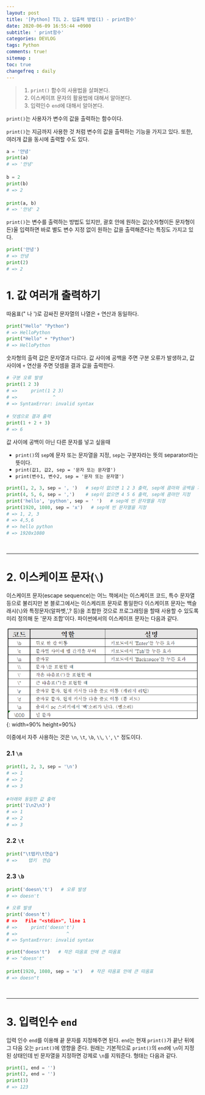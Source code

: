 ```yaml
---
layout: post
title: '[Python] TIL 2. 입출력 방법(1) - print함수'
date: 2020-06-09 16:55:44 +0900
subtitle: ' print함수'
categories: DEVLOG
tags: Python
comments: true!
sitemap :
toc: true
changefreq : daily
---
```


> 1. `print()` 함수의 사용법을 살펴본다.
> 2. 이스케이프 문자의 활용법에 대해서 알아본다.
> 3. 입력인수 `end`에 대해서 알아본다.

`print()`는 사용자가 변수의 값을 출력하는 함수이다.

`print()`는 지금까지 사용한 것 처럼 변수의 값을 출력하는 기능을 가지고 있다. 또한, 여러개 값을 동시에 출력할 수도 있다.

```python
a = '안녕'
print(a)
# => '안녕'

b = 2
print(b)
# => 2

print(a, b)
# => '안녕' 2
```

`print()`는 변수를 출력하는 방법도 있지만, 괄호 안에 원하는 값(숫자형이든 문자형이든)울 입력하면 바로 별도 변수 지정 없이 원하는 값을 출력해준다는 특징도 가지고 있다.

```python
print('안녕')
# => 안녕
print(2)
# => 2
```



# 1. 값 여러개 출력하기

따옴표(" 나 ')로 감싸진 문자열의 나열은 `+` 연산과 동일하다.

```python
print("Hello" "Python")
# => HelloPython
print("Hello" + "Python")
# => HelloPython
```

숫자형의 출력 값은 문자열과 다르다. 값 사이에 공백을 주면 구분 오류가 발생하고, 값 사이에 `+` 연산을 주면 덧셈을 결과 값을 출력한다. 

```python
# 구분 오류 발생
print(1 2 3)
# =>     print(1 2 3)
# =>             ^
# => SyntaxError: invalid syntax 

# 덧셈으로 결과 출력
print(1 + 2 + 3)
# => 6
```

값 사이에 공백이 아닌 다른 문자를 넣고 싶을때 

- `print()`의 `sep`에 문자 또는 문자열을 지정, `sep`는 구분자라는 뜻의 separator라는 뜻이다.
- `print(값1, 값2, sep = '문자 또는 문자열')`
- `print(변수1, 변수2, sep = '문자 또는 문자열')`

``` python
print(1, 2, 3, sep = ', ')   # sep이 없으면 1 2 3 출력, sep에 콤마와 공백을 지정
print(4, 5, 6, sep = ',')    # sep이 없으면 4 5 6 출력, sep에 콤마만 지정
print('hello', 'python', sep = ' ')   # sep에 빈 문자열을 지정
print(1920, 1080, sep = 'x')   # sep에 빈 문자열을 지정
# => 1, 2, 3
# => 4,5,6
# => hello python
# => 1920x1080
```

<br>

***

# 2. 이스케이프 문자(`\`)

  이스케이프 문자(escape sequence)는 어느 책에서는 이스케이프 코드, 특수 문자열 등으로 불리지만 본 블로그에서는 이스케리프 문자로 통일한다 이스케이프 문자는 백슬래시(`\`)와 특정문자(알파벳,',? 등)을 조합한 것으로 프로그래밍을 할때 사용할 수 있도록 미리 정의해 둔 '문자 조합'이다. 파이썬에서의 이스케이프 문자는 다음과 같다.

![title](/assets/img/DEVLOG/Python/TIL2/2020-06-09-Python-TIL2-1.png){: width=90% height=90%}

이중에서 자주 사용하는 것은 `\n`, `\t`, `\b`, `\\`, `\'`, `\"` 정도이다. 

###     2.1 `\n`

```python
print(1, 2, 3, sep = '\n')
# => 1
# => 2
# => 3

#아래와 동일한 값 출력
print('1\n2\n3')
# => 1
# => 2
# => 3
```

###     2.2 `\t`

```python
print("\t탭키\t연습")
# =>	탭키	연습
```

###     2.3 `\b`

```python
print('doesn\'t')   # 오류 발생
# => doesn't
```

```python
# 오류 발생
print('doesn't')   
# =>   File "<stdin>", line 1
# =>     print('doesn't')
# =>                  ^
# => SyntaxError: invalid syntax
```

```python
print("doesn't")   # 작은 따옴표 안에 큰 따옴표
# => "doesn't"

print(1920, 1080, sep = 'x')   # 작은 따옴표 안에 큰 따옴표
# => doesn"t
```

<br>

***

# 3. 입력인수 `end`

입력 인수 `end`를 이용해 끝 문자를 지정해주면 된다. `end`는 현재 `print()`가 끝난 뒤에 그 다음 오는 `print()`에 영향을 준다. 원래는 기본적으로 `print()`의 `end`에 `\n`이 지정된 상태인데 빈 문자열을 지정하면 강제로 `\n`를 지워준다. 형태는 다음과 같다.

```python
print(1, end = '')
print(2, end = '')
print(3)
# => 123
```